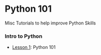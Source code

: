 # Python 101

Misc Tutorials to help improve Python Skills

### Intro to Python

- [Lesson 1](https://github.com/papagorgio23/Python101/blob/master/Python_101.ipynb): Python 101